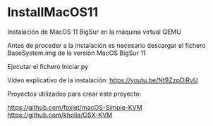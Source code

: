 # InstallMacOS11
Instalación de MacOS 11 BigSur en la máquina virtual QEMU

Antes de proceder a la instalación es necesario descargar el fichero BaseSystem.img de la versión MacOS BigSur 11

Ejecutar el fichero Iniciar.py

Vídeo explicativo de la instalación: https://youtu.be/Nt9ZzpDiRvU

Proyectos utilizados para crear este proyecto:

https://github.com/foxlet/macOS-Simple-KVM
https://github.com/kholia/OSX-KVM
